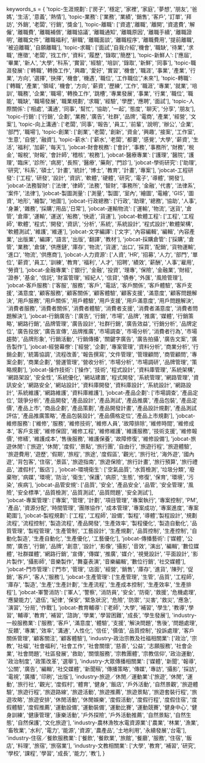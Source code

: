 keywords_s = {
  'topic-生涯規劃': ['房子', '穩定', '家裡', '家庭', '夢想', '朋友', '爸媽', '生活', '意義', '熱情'], 
  'topic-業務': ['業務', '業績', '銷售', '客戶', '訂單', '拜訪', '外銷', '老闆', '行銷', '獎金'], 
  'topic-離職': ['資遣','離職', '離開', '資遣費', '解僱', '離職費', '離職補償', '離職協議', '離職通知', '離職原因', '離職手續', '離職證明', '離職文件', '離職福利', '辭職', '離職面談', '離職程序', '離職費用', '提前離職', '被迫離職', '自願離職'], 
  'topic-求職': ['面試','自我介紹','機會', '職缺', '待業', '求職', '應徵', '老闆', '找工作', '資料', '履歷', '錄取','簡歷'], 
  'topic-新鮮人': ['應屆', '畢業', '新人', '大學', '科系', '實習', '經驗', '培訓', '錄取', '新鮮', '同事'], 
  'topic-職涯發展': ['轉職', '轉換工作', '興趣', '愛好', '實習', '機會', '職涯', '事業', '產業', '行業', '方向', '選擇', '抉擇', '機會', '機遇', '職位', '工作職位',"未來"], 
  'topic-轉職':  ['轉職', '產業', '領域', '機會', '方向', '薪資', '歷練', '工作', '職涯', '專業', '就業', '培訓', '職務', '企業', '職場', '轉換工作', '跳槽', '專業發展', '事業', '行業', '職位', '職能', '職缺', '職場發展', '職業規劃', '求職', '經驗', '學歷', '應聘', '面試'], 
  'topic-人際關係': ['相處', '溝通', '同事', '幫忙', '協助', '一起', '態度', '聊天', '分享', '朋友'], 
  'topic-行銷': ['行銷', '企劃', '業務', '廣告', '社群', '品牌', '電商', '產業', '經營', '文案'], 
  'topic-向上溝通': ['老闆', '同事', '報告', '員工', '前輩', '說明', '辦公', '企業', '部門', '職場'], 
  'topic-創業': ['創業', '老闆', '創新', '資金', '興趣', '接案', '工作室', '生意', '自營', '融資'], 
  'topic-薪水': ['薪水', '老闆', '都要', '感覺', '大學', '薪資', '生活', '福利', '加薪', '每天'], 
  'jobcat-財會稅務': ['會計', '事務', '事務所', '財務', '稅金', '報稅', '財報', '會計師', '稽核', '稅務'], 
  'jobcat-醫療專業': ['護理', '醫院', '護理', '臨床', '診所', '病房', '長照', '醫療', '藥劑', '門診'], 
  'jobcat-學術研究': ['助理', '研究', '科系', '碩士', '計畫', '統計', '博士', '教育', '計畫', '專案'], 
  'jobcat-工程研發': ['工程', '研發', '設計', '資訊', '軟體', '硬體', '研究', '電子', '導體', '開發'], 
  'jobcat-法務智財': ['法律', '律師', '法務', '智財', '事務所', '金融', '代書', '法律系', '案件', '法律'], 
  'jobcat-製圖測量': ['測量', '製圖', '室內', '繪圖', '電繪', 'GIS', '圖資', '地形', '繪製', '地圖'], 
  'jobcat-行政總務': ['行政', '助理', '總務', '協助', '人事', '身兼', '雜務', '採購','用品','日常'], 
  'jobcat-運輸物流': ['運輸', '物流', '送貨', '倉管', '倉庫', '運輸', '運送', '船務', '快遞', '貨運'], 
  'jobcat-軟體工程': ['工程', '工程師', '軟體', '程式', '開發', '資訊', '分析', '系統', '系統設計', '程式設計','軟體架構', '軟體測試', '維護', '維運'], 
  'jobcat-文字編譯': ['文字', '內容編輯', '編輯', '內容產業', '出版業', '編譯', '語言', '出版', '翻譯', '教材'], 
  'jobcat-採購倉管':  ['採購', '倉管', '業務', '倉儲', '供應鏈', '庫存', '物流', '貨運', '出口', '採買', '配銷', '貨物運輸', '進口', '物流', '供應商'], 
  'jobcat-人力資源': ['人資', 'HR', '招募', '人力', '部門', '單位', '薪資', '員工', '訓練', '教育', '福利', '人才', '招聘', '績效', '薪酬', '人事','雇用', '勞資'], 
  'jobcat-金融專業': ['銀行', '金融', '投資', '理專', '保險', '金融業', '財經', '證券', '基金', '信託', '財富管理', '經紀人', '信貸', '債券', '外匯', '風險管理'], 
  'jobcat-客戶服務': ['客服', '服務', '客戶', '電話', '客戶關係', '客戶體驗', '客戶支援', '滿意度', '顧客服務', '顧客關係', '顧客體驗', '顧客支援', '滿意度', '顧客問題解決', '用戶服務', '用戶關係', '用戶體驗', '用戶支援', '用戶滿意度', '用戶問題解決', '消費者服務', '消費者關係', '消費者體驗', '消費者支援', '消費者滿意度', '消費者問題解決'], 
  'jobcat-行銷廣告': ['廣告', '行銷', '市場', '品牌', '推廣', '媒體', '行銷策略', '網路行銷', '品牌管理', '廣告設計', '社群行銷', '廣告效益', '行銷分析', '品牌定位', '廣告投放', '廣告宣傳', '品牌推廣', '市場調查', '市場分析', '消費者行為', '市場趨勢', '品牌形象', '行銷活動', '行銷傳播', '關鍵字廣告', '廣告拍攝', '廣告文案', '廣告製作'], 
  'jobcat-經營幕僚': ['經營', '企劃', '專案管理', '資料分析', '商業分析', '行銷企劃', '統籌協調', '流程改善', '報告撰寫', '文件管理', '管理顧問', '商管顧問', '專案企劃', '商業企劃', '營運管理', '營收分析', '市場分析', '市場調研', '品牌管理', '策略規劃'], 
  'jobcat-操作技術': ['操作', '技術', '程式設計', '資料庫管理', '系統架構', '網路架設', '安全性', '系統優化', '網站建置', '程式開發', '系統管理', '網路管理', '資訊安全', '網路安全', '網站設計', '資料庫開發', '資料庫設計', '系統設計', '網路設計', '系統維護', '網路維護', '資料庫維護'], 
  'jobcat-產品企劃': ['市場調查', '產品定位', '競爭分析', '產品開發', '產品設計', '產品測試', '產品推廣', '產品包裝', '產品定價', '產品上市', '商品企劃', '產品策劃', '產品開發計畫', '產品設計規劃', '產品測試評估', '產品推廣策略', '產品包裝設計', '產品價格定位', '產品上市規劃'], 
  'jobcat-維修服務': ['維修', '服務', '維修技術', '維修人員', '故障排除', '維修時間', '維修成本', '客戶支援', '維修保固', '維修工程', '維修維護', '維護服務', '技術支援', '維修報價', '修繕', '維護成本', '售後服務', '維護保養', '故障修復', '維修設備'],
  'jobcat-旅遊休閒':  ['旅遊', '休閒', '度假', '景點', '旅行團', '自由行', '旅遊行程', '旅遊體驗', '旅遊費用', '遊歷', '假期', '旅程', '旅途', '度假區', '觀光', '旅行社', '海外遊', '國內遊', '背包客', '住宿', '景區', '旅遊指南', '旅遊保險', '旅行計畫', '旅行預算', '旅行禮品', '渡假村', '飯店']  , 
  'jobcat-環境衛生': ['空氣品質', '水質檢測', '垃圾分類', '廢棄物', '病媒', '環境', '防治', '衛生', '保護', '病原', '生態', '修復', '保育', '環境', '污染', '疾病'], 
  'jobcat-品管安規':  ['品質', '安全', '產品安全',  '品管', '安全管理', '風險', '安全標準',  '品質檢測', '品質測試', '品質問題', '安全測試'],  
  'jobcat-專案管理': ['專案', '管理', '計劃', '項目管理', '專案執行', '專案控制', 'PM', '產品', '資源分配', '時間管理', '團隊協作', '成本管理', '專案成功', '專案進度', '專案範圍'], 
  'jobcat-製程規劃': ['工程', '工程師', '設備', '製程', '導體','製程設計', '規劃流程', '流程控制', '製造流程', '產品開發', '生產效率', '製程優化', '製造自動化', '品質管理', '製程管理', '生產管制', '工藝設計', '生產規劃', '品質控制', '生產控制', '自動化製造', '生產自動化', '生產優化', '工藝優化'], 
  'jobcat-傳播藝術':   ['媒體', '公關', '廣告', '行銷', '品牌', '創意', '設計', '影像', '攝影', '音效', '演出', '編輯', '數位媒體', '社群媒體', '網路行銷', '宣傳', '傳媒', '推廣', '媒介', '視覺設計', '平面設計', '影片製作', '攝影師', '音樂製作', '舞臺表演', '音樂編輯', '數位行銷', '社交媒體'], 
  'jobcat-門市管理': ['門市', '管理', '店面', '經營', '銷售', '庫存', '進貨', '陳列', '促銷', '客戶', '客人','服務'], 
  'jobcat-生產管理': ['生產管理', '生管', '品質', '工程師', '庫存', '製造', '生產','生產計劃', '生產流程', '生產成本控制', '生產效率', '生產排程'], 
  'jobcat-軍警消防': ['軍人', '警察', '消防員', '安全', '防衛', '救援', '危機處理', '應變能力', '退伍', '紀律', '保安', '緊急狀況', '危險', '防禦', '災害', '救災', '應急', '演習', '分局', '作戰'],
  'jobcat-教育輔導': ['老師', '大學', '補習', '學生', '教導','學習', '輔導', '教育', '補習', '諮詢', '學業', '學習困難', '成長', '學生發展'],
  'industry-一般服務業': ['服務', '客戶', '滿意度', '體驗', '支援', '解決問題', '售後', '問題處理', '反饋', '專業', '效率', '溝通', '人性化', '信任', '價值', '品質控制', '投訴處理', '客戶關係管理', '顧客關注', '顧客體驗'], 
  'industry-政治宗教及社福相關業':  ['政治', '宗教', '社福', '社會福利', '社會工作', '社會關懷', '慈善', '公益', '志願服務', '社會企業', '社會問題', '社區發展', '救助', '關懷服務', '宗教團體', '宗教信仰', '政治運動', '政治制度', '政策改革', '選舉'], 
  'industry-大眾傳播相關業': ['媒體', '新聞', '報導', '公關', '廣告', '編輯', '社交媒體', '新聞稿', '傳播策略', '傳媒', '專訪', '攝影', '採訪', '電視', '廣播', '印刷', '出版'], 
  'industry-旅遊╱休閒╱運動業':['旅遊', '休閒', '運動', '旅行社', '觀光', '度假村', '體育', '健身', '飯店', '戶外活動', '自然景觀', '旅遊體驗', '旅遊行程', '旅遊路線', '旅遊活動', '旅遊推薦', '旅遊景點', '旅遊套裝行程', '旅遊攻略', '旅遊安排', '休閒活動', '休閒娛樂', '度假活動', '度假行程', '度假住宿', '度假體驗', '度假推薦', '運動設備', '運動裝備', '運動比賽', '運動競賽', '健身中心', '健身訓練', '健康管理', '康樂活動', '戶外探險', '戶外活動推薦', '自然景點', '自然生態', '自然保護', '文化旅遊'],
  'industry-農林漁牧水電資源業':['農業', '林業', '漁業', '畜牧業', '水利', '電力', '能源', '資源', '農產品', '土地利用', '永續發展','台電'],
  'industry-住宿╱餐飲服務業': ['餐飲', '餐飲業', '旅館', '餐廳', '服務', '住宿', '飯店', '料理', '旅宿', '旅宿業'],
  'industry-文教相關業': ['大學', '教育', '補習', '研究', '學校', '課程', '學習', '成長', '能力', '教'],
}